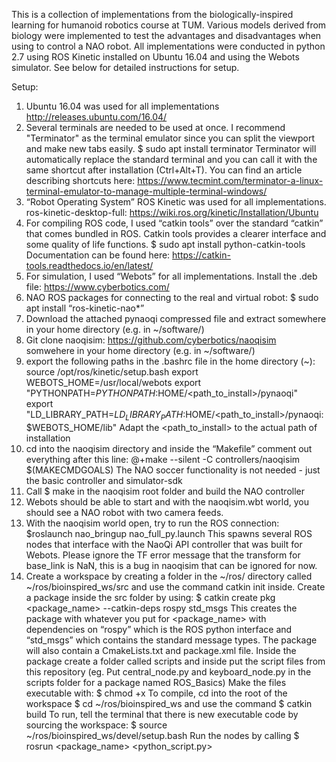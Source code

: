 This is a collection of implementations from the biologically-inspired learning for humanoid robotics course at TUM.  Various models derived from biology were implemented to test the advantages and disadvantages when using to control a NAO robot.  All implementations were conducted in python 2.7 using ROS Kinetic installed on Ubuntu 16.04 and using the Webots simulator.  See below for detailed instructions for setup.

Setup:
1. Ubuntu 16.04 was used for all implementations
http://releases.ubuntu.com/16.04/
2. Several terminals are needed to be used at once.  I recommend "Terminator" as the terminal emulator since you can split the viewport and make new tabs easily.
$ sudo apt install terminator
Terminator will automatically replace the standard terminal and you can call it with the same shortcut after installation (Ctrl+Alt+T). You can find an article describing shortcuts here:
https://www.tecmint.com/terminator-a-linux-terminal-emulator-to-manage-multiple-terminal-windows/
3. “Robot Operating System” ROS Kinetic was used for all implementations.
ros-kinetic-desktop-full:
https://wiki.ros.org/kinetic/Installation/Ubuntu
4. For compiling ROS code, I used “catkin tools” over the standard “catkin” that
comes bundled in ROS. Catkin tools provides a clearer interface and some quality of life functions.
$ sudo apt install python-catkin-tools
Documentation can be found here: https://catkin-tools.readthedocs.io/en/latest/
5. For simulation, I used “Webots” for all implementations. Install the .deb file:
https://www.cyberbotics.com/
6. NAO ROS packages for connecting to the real and virtual robot:
$ sudo apt install “ros-kinetic-nao*”
7. Download the attached pynaoqi compressed file and extract somewhere in your home directory (e.g. in ~/software/)
8. Git clone naoqisim: https://github.com/cyberbotics/naoqisim somwehere in your home directory (e.g. in ~/software/)
9. export the following paths in the .bashrc file in the home directory (~):
source /opt/ros/kinetic/setup.bash
export WEBOTS_HOME=/usr/local/webots
export "PYTHONPATH=$PYTHONPATH:$HOME/<path_to_install>/pynaoqi"
export "LD_LIBRARY_PATH=$LD_LIBRARY_PATH:$HOME/<path_to_install>/pynaoqi:$WEBOTS_HOME/lib"
Adapt the <path_to_install> to the actual path of installation
10. cd into the naoqisim directory and inside the “Makefile” comment out everything after this line:
@+make --silent -C controllers/naoqisim $(MAKECMDGOALS)
The NAO soccer functionality is not needed - just the basic controller and simulator-sdk
11. Call $ make in the naoqisim root folder and build the NAO controller
12. Webots should be able to start and with the naoqisim.wbt world, you should see a NAO robot with two camera feeds.
13. With the naoqisim world open, try to run the ROS connection:
$roslaunch nao_bringup nao_full_py.launch
This spawns several ROS nodes that interface with the NaoQi API controller that was built for Webots. Please ignore the TF error message that the transform for base_link is NaN, this is a bug in naoqisim that can be ignored for now.
14. Create a workspace by creating a folder in the ~/ros/ directory called
~/ros/bioinspired_ws/src
and use the command catkin init inside. Create a package inside the src folder by using:
$ catkin create pkg <package_name> --catkin-deps rospy std_msgs
This creates the package with whatever you put for <package_name> with dependencies on “rospy” which is the ROS python interface and “std_msgs” which contains the standard message types. The package will also contain a CmakeLists.txt and package.xml file.
Inside the package create a folder called scripts and inside put the script files from this repository (eg. Put central_node.py and keyboard_node.py in the scripts folder for a package named ROS_Basics)
Make the files executable with:
$ chmod +x <filename>
To compile, cd into the root of the workspace
$ cd ~/ros/bioinspired_ws
and use the command
$ catkin build
To run, tell the terminal that there is new executable code by sourcing the workspace:
$ source ~/ros/bioinspired_ws/devel/setup.bash
Run the nodes by calling
$ rosrun <package_name> <python_script.py>

